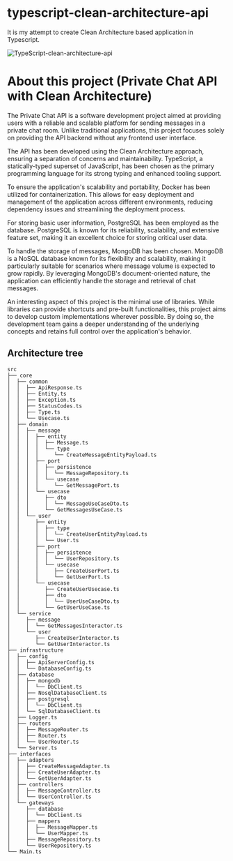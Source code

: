 # typescript-clean-architecture-api

It is my attempt to create Clean Architecture based application in Typescript.

![TypeScript-clean-architecture-api](https://github.com/shylabo/typescript-clean-architecture-api/assets/41677855/959d1b24-aee8-4547-91a7-5061342af258)


# About this project (Private Chat API with Clean Architecture)

The Private Chat API is a software development project aimed at providing users with a reliable and scalable platform for sending messages in a private chat room. Unlike traditional applications, this project focuses solely on providing the API backend without any frontend user interface.

The API has been developed using the Clean Architecture approach, ensuring a separation of concerns and maintainability. TypeScript, a statically-typed superset of JavaScript, has been chosen as the primary programming language for its strong typing and enhanced tooling support.

To ensure the application's scalability and portability, Docker has been utilized for containerization. This allows for easy deployment and management of the application across different environments, reducing dependency issues and streamlining the deployment process.

For storing basic user information, PostgreSQL has been employed as the database. PostgreSQL is known for its reliability, scalability, and extensive feature set, making it an excellent choice for storing critical user data.

To handle the storage of messages, MongoDB has been chosen. MongoDB is a NoSQL database known for its flexibility and scalability, making it particularly suitable for scenarios where message volume is expected to grow rapidly. By leveraging MongoDB's document-oriented nature, the application can efficiently handle the storage and retrieval of chat messages.

An interesting aspect of this project is the minimal use of libraries. While libraries can provide shortcuts and pre-built functionalities, this project aims to develop custom implementations wherever possible. By doing so, the development team gains a deeper understanding of the underlying concepts and retains full control over the application's behavior.

## Architecture tree

```
src
├── core
│  ├── common
│  │  ├── ApiResponse.ts
│  │  ├── Entity.ts
│  │  ├── Exception.ts
│  │  ├── StatusCodes.ts
│  │  ├── Type.ts
│  │  └── Usecase.ts
│  ├── domain
│  │  ├── message
│  │  │  ├── entity
│  │  │  │  ├── Message.ts
│  │  │  │  └── type
│  │  │  │     └── CreateMessageEntityPayload.ts
│  │  │  ├── port
│  │  │  │  ├── persistence
│  │  │  │  │  └── MessageRepository.ts
│  │  │  │  └── usecase
│  │  │  │     └── GetMessagePort.ts
│  │  │  └── usecase
│  │  │     ├── dto
│  │  │     │  └── MessageUseCaseDto.ts
│  │  │     └── GetMessagesUseCase.ts
│  │  └── user
│  │     ├── entity
│  │     │  ├── type
│  │     │  │  └── CreateUserEntityPayload.ts
│  │     │  └── User.ts
│  │     ├── port
│  │     │  ├── persistence
│  │     │  │  └── UserRepository.ts
│  │     │  └── usecase
│  │     │     ├── CreateUserPort.ts
│  │     │     └── GetUserPort.ts
│  │     └── usecase
│  │        ├── CreateUserUsecase.ts
│  │        ├── dto
│  │        │  └── UserUseCaseDto.ts
│  │        └── GetUserUseCase.ts
│  └── service
│     ├── message
│     │  └── GetMessagesInteractor.ts
│     └── user
│        ├── CreateUserInteractor.ts
│        └── GetUserInteractor.ts
├── infrastructure
│  ├── config
│  │  ├── ApiServerConfig.ts
│  │  └── DatabaseConfig.ts
│  ├── database
│  │  ├── mongodb
│  │  │  └── DbClient.ts
│  │  ├── NosqlDatabaseClient.ts
│  │  ├── postgresql
│  │  │  └── DbClient.ts
│  │  └── SqlDatabaseClient.ts
│  ├── Logger.ts
│  ├── routers
│  │  ├── MessageRouter.ts
│  │  ├── Router.ts
│  │  └── UserRouter.ts
│  └── Server.ts
├── interfaces
│  ├── adapters
│  │  ├── CreateMessageAdapter.ts
│  │  ├── CreateUserAdapter.ts
│  │  └── GetUserAdapter.ts
│  ├── controllers
│  │  ├── MessageController.ts
│  │  └── UserController.ts
│  └── gateways
│     ├── database
│     │  └── DbClient.ts
│     ├── mappers
│     │  ├── MessageMapper.ts
│     │  └── UserMapper.ts
│     ├── MessageRepository.ts
│     └── UserRepository.ts
└── Main.ts
```
